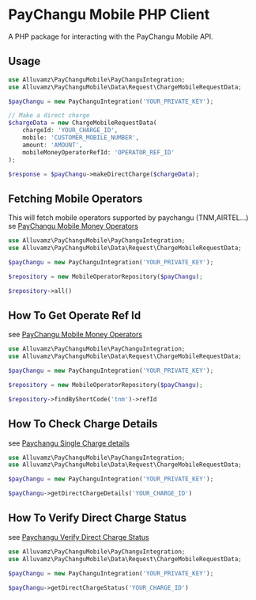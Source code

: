 # PayChangu Mobile PHP Client

A PHP package for interacting with the PayChangu Mobile API.

## Usage

```php
use Alluvamz\PayChanguMobile\PayChanguIntegration;
use Alluvamz\PayChanguMobile\Data\Request\ChargeMobileRequestData;

$payChangu = new PayChanguIntegration('YOUR_PRIVATE_KEY');

// Make a direct charge
$chargeData = new ChargeMobileRequestData(
    chargeId: 'YOUR_CHARGE_ID',
    mobile: 'CUSTOMER_MOBILE_NUMBER',
    amount: 'AMOUNT',
    mobileMoneyOperatorRefId: 'OPERATOR_REF_ID'
);

$response = $payChangu->makeDirectCharge($chargeData);
```

## Fetching Mobile Operators

This will fetch mobile operators supported by paychangu (TNM,AIRTEL...)
se [PayChangu Mobile Money Operators](https://developer.paychangu.com/reference/supported-momo-operators)

```php
use Alluvamz\PayChanguMobile\PayChanguIntegration;
use Alluvamz\PayChanguMobile\Data\Request\ChargeMobileRequestData;

$payChangu = new PayChanguIntegration('YOUR_PRIVATE_KEY');

$repository = new MobileOperatorRepository($payChangu);

$repository->all()
```

## How To Get Operate Ref Id

see [PayChangu Mobile Money Operators](https://developer.paychangu.com/reference/supported-momo-operators)

```php
use Alluvamz\PayChanguMobile\PayChanguIntegration;
use Alluvamz\PayChanguMobile\Data\Request\ChargeMobileRequestData;

$payChangu = new PayChanguIntegration('YOUR_PRIVATE_KEY');

$repository = new MobileOperatorRepository($payChangu);

$repository->findByShortCode('tnm')->refId
```

## How To Check Charge Details

see [Paychangu Single Charge details](https://developer.paychangu.com/reference/single-charge-details)

```php
use Alluvamz\PayChanguMobile\PayChanguIntegration;
use Alluvamz\PayChanguMobile\Data\Request\ChargeMobileRequestData;

$payChangu = new PayChanguIntegration('YOUR_PRIVATE_KEY');

$payChangu->getDirectChargeDetails('YOUR_CHARGE_ID')
```

## How To Verify Direct Charge Status

see [Paychangu Verify Direct Charge Status](https://developer.paychangu.com/reference/verify-direct-charge-status)

```php
use Alluvamz\PayChanguMobile\PayChanguIntegration;
use Alluvamz\PayChanguMobile\Data\Request\ChargeMobileRequestData;

$payChangu = new PayChanguIntegration('YOUR_PRIVATE_KEY');

$payChangu->getDirectChargeStatus('YOUR_CHARGE_ID')
```
